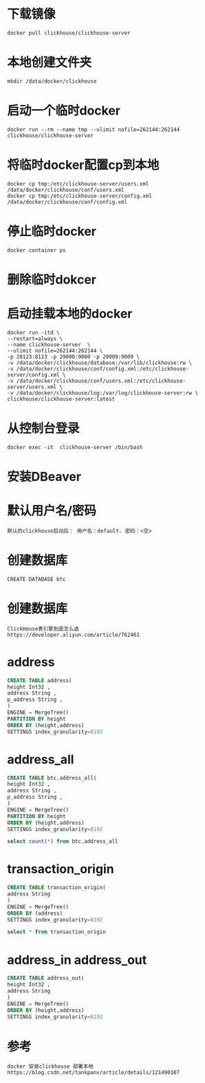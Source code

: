 # 下载镜像
    docker pull clickhouse/clickhouse-server
# 本地创建文件夹
    mkdir /data/docker/clickhouse
# 启动一个临时docker
    docker run --rm --name tmp --ulimit nofile=262144:262144  clickhouse/clickhouse-server

# 将临时docker配置cp到本地
    docker cp tmp:/etc/clickhouse-server/users.xml /data/docker/clickhouse/conf/users.xml
    docker cp tmp:/etc/clickhouse-server/config.xml /data/docker/clickhouse/conf/config.xml

# 停止临时docker
    docker container ps
# 删除临时dokcer

# 启动挂载本地的docker
    docker run -itd \
    --restart=always \
    --name clickhouse-server  \
    --ulimit nofile=262144:262144 \
    -p 28123:8123 -p 29000:9000 -p 29009:9009 \
    -v /data/docker/clickhouse/database:/var/lib/clickhouse:rw \
    -v /data/docker/clickhouse/conf/config.xml:/etc/clickhouse-server/config.xml \
    -v /data/docker/clickhouse/conf/users.xml:/etc/clickhouse-server/users.xml \
    -v /data/docker/clickhouse/log:/var/log/clickhouse-server:rw \
    clickhouse/clickhouse-server:latest

# 从控制台登录
    docker exec -it  clickhouse-server /bin/bash
# 安装DBeaver

# 默认用户名/密码
    默认的clickhouse启动后： 用户名：default. 密码：<空>

# 创建数据库
    CREATE DATABASE btc 
# 创建数据库

    ClickHouse表引擎到底怎么选
    https://developer.aliyun.com/article/762461

# address
```sql
CREATE TABLE address(
height Int32 ,
address String ,
p_address String ,
)
ENGINE = MergeTree()
PARTITION BY height
ORDER BY (height,address)
SETTINGS index_granularity=8192
```
# address_all
```sql
CREATE TABLE btc.address_all(
height Int32 ,
address String ,
p_address String ,
)
ENGINE = MergeTree()
PARTITION BY height
ORDER BY (height,address)
SETTINGS index_granularity=8192

select count(*) from btc.address_all
```
# transaction_origin

```sql
CREATE TABLE transaction_origin(
address String
)
ENGINE = MergeTree()
ORDER BY (address)
SETTINGS index_granularity=8192

select * from transaction_origin
```

# address_in address_out

```sql
CREATE TABLE address_out(
height Int32 ,
address String
)
ENGINE = MergeTree()
ORDER BY (height,address)
SETTINGS index_granularity=8192
```


# 参考
    docker 安装clickhouse 部署本地
    https://blog.csdn.net/tankpanv/article/details/121490107
